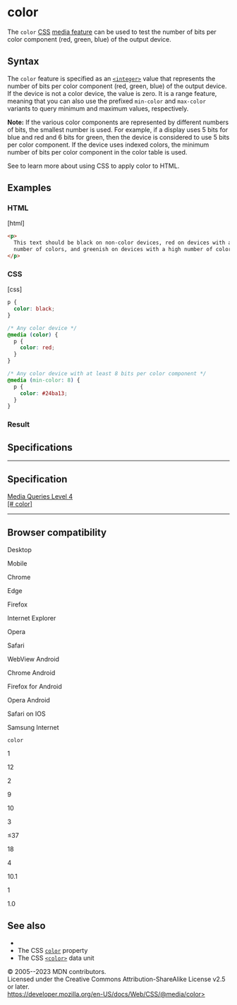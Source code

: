 color
=====

The `color` [CSS](https://developer.mozilla.org/en-US/docs/Web/CSS)
[media feature](@media.md#media_features) can be used to test the number
of bits per color component (red, green, blue) of the output device.

Syntax
------

The `color` feature is specified as an [`<integer>`](integer.md) value
that represents the number of bits per color component (red, green,
blue) of the output device. If the device is not a color device, the
value is zero. It is a range feature, meaning that you can also use the
prefixed `min-color` and `max-color` variants to query minimum and
maximum values, respectively.

**Note:** If the various color components are represented by different
numbers of bits, the smallest number is used. For example, if a display
uses 5 bits for blue and red and 6 bits for green, then the device is
considered to use 5 bits per color component. If the device uses indexed
colors, the minimum number of bits per color component in the color
table is used.

See [](applying_color.md) to learn more about using CSS to
apply color to HTML.

Examples
--------

### HTML

[html]

```html
<p>
  This text should be black on non-color devices, red on devices with a low
  number of colors, and greenish on devices with a high number of colors.
</p>
```

### CSS

[css]

```css
p {
  color: black;
}

/* Any color device */
@media (color) {
  p {
    color: red;
  }
}

/* Any color device with at least 8 bits per color component */
@media (min-color: 8) {
  p {
    color: #24ba13;
  }
}
```

### Result

Specifications
--------------

  -----------------------------------------------------------------------

Specification
  -----------------------------------------------------------------------

  [Media Queries Level 4\
  [\# color]](https://drafts.csswg.org/mediaqueries/#color)

  -----------------------------------------------------------------------

Browser compatibility
---------------------

Desktop

Mobile

Chrome

Edge

Firefox

Internet Explorer

Opera

Safari

WebView Android

Chrome Android

Firefox for Android

Opera Android

Safari on IOS

Samsung Internet

`color`

1

12

2

9

10

3

≤37

18

4

10.1

1

1.0

See also
--------

- [](applying_color.md)
- The CSS [`color`](_Resources/Markup%20And%20Styling/css/color.md) property
- The CSS [`<color>`](color_value.md) data unit

© 2005--2023 MDN contributors.\
Licensed under the Creative Commons Attribution-ShareAlike License v2.5
or later.\
https://developer.mozilla.org/en-US/docs/Web/CSS/@media/color>
